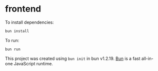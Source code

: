 # frontend

To install dependencies:

```bash
bun install
```

To run:

```bash
bun run 
```

This project was created using `bun init` in bun v1.2.19. [Bun](https://bun.com) is a fast all-in-one JavaScript runtime.
